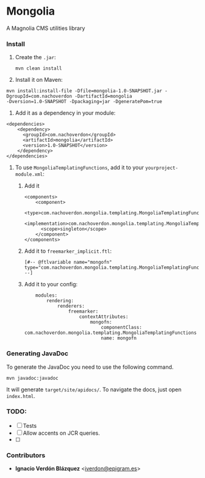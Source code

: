 # Mongolia

A Magnolia CMS utilities library

### Install

1. Create the `.jar`:
    ```
    mvn clean install
    ```

1. Install it on Maven:

```
mvn install:install-file -Dfile=mongolia-1.0-SNAPSHOT.jar -DgroupId=com.nachoverdon -DartifactId=mongolia 
-Dversion=1.0-SNAPSHOT -Dpackaging=jar -DgeneratePom=true
```

1. Add it as a dependency in your module:

```
<dependencies>
    <dependency>
      <groupId>com.nachoverdon</groupId>
      <artifactId>mongolia</artifactId>
      <version>1.0-SNAPSHOT</version>
    </dependency>
</dependencies>
```

1. To use `MongoliaTemplatingFunctions`, add it to your `yourproject-module.xml`:
    
    1. Add it 
        ```
        <components>
            <component>
              <type>com.nachoverdon.mongolia.templating.MongoliaTemplatingFunctions</type>
              <implementation>com.nachoverdon.mongolia.templating.MongoliaTemplatingFunctions</implementation>
              <scope>singleton</scope>
            </component>
        </components>
        ```
     1. Add it to `freemarker_implicit.ftl`:
         ```
         [#-- @ftlvariable name="mongofn" type="com.nachoverdon.mongolia.templating.MongoliaTemplatingFunctions" --]
         ```
     1. Add it to your config:
        ```
            modules:
                rendering:
                    renderers:
                        freemarker:
                            contextAttributes:
                                mongofn:
                                    componentClass: com.nachoverdon.mongolia.templating.MongoliaTemplatingFunctions
                                    name: mongofn
        ```

### Generating JavaDoc

To generate the JavaDoc you need to use the following command.

```
mvn javadoc:javadoc
```

It will generate `target/site/apidocs/`. To navigate the docs, just open `index.html`.

### TODO:

- [ ] Tests
- [ ] Allow accents on JCR queries.
- [ ] 


### Contributors
* **Ignacio Verdón Blázquez** <[iverdon@epigram.es](mailto:iverdon@epigram.es)>
